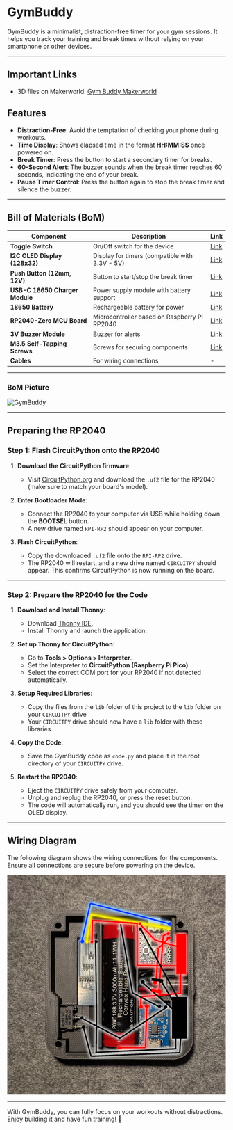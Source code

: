 # GymBuddy

GymBuddy is a minimalist, distraction-free timer for your gym sessions. It helps you track your training and break times without relying on your smartphone or other devices.

---

## Important Links
- 3D files on Makerworld: [Gym Buddy Makerworld](https://makerworld.com/de/models/795806#profileId-734935)

## Features

- **Distraction-Free**: Avoid the temptation of checking your phone during workouts.
- **Time Display**: Shows elapsed time in the format **HH:MM:SS** once powered on.
- **Break Timer**: Press the button to start a secondary timer for breaks.
- **60-Second Alert**: The buzzer sounds when the break timer reaches 60 seconds, indicating the end of your break.
- **Pause Timer Control**: Press the button again to stop the break timer and silence the buzzer.

---

## Bill of Materials (BoM)

| **Component**                        | **Description**                                    | **Link**                                                                                                    |
|--------------------------------------|----------------------------------------------------|------------------------------------------------------------------------------------------------------------|
| **Toggle Switch**                    | On/Off switch for the device                      | [Link](https://www.amazon.de/dp/B0CSJTHZHR?ref=ppx_yo2ov_dt_b_fed_asin_title&th=1)                         |
| **I2C OLED Display (128x32)**        | Display for timers (compatible with 3.3V - 5V)    | [Link](https://www.amazon.de/dp/B07BDFXFRK?ref=ppx_yo2ov_dt_b_fed_asin_title)                              |
| **Push Button (12mm, 12V)**          | Button to start/stop the break timer              | [Link](https://www.amazon.de/dp/B0B3Q546VC?ref=ppx_yo2ov_dt_b_fed_asin_title&th=1)                         |
| **USB-C 18650 Charger Module**       | Power supply module with battery support          | [Link](https://www.amazon.de/dp/B09WMVLWH5?ref=ppx_yo2ov_dt_b_fed_asin_title&th=1)                         |
| **18650 Battery**                    | Rechargeable battery for power                    | [Link](https://www.amazon.de/dp/B0BXX48HGJ?ref=ppx_yo2ov_dt_b_fed_asin_title)                              |
| **RP2040-Zero MCU Board**            | Microcontroller based on Raspberry Pi RP2040      | [Link](https://www.amazon.de/dp/B0B2Z3YWB9?ref=ppx_yo2ov_dt_b_fed_asin_title)                              |
| **3V Buzzer Module**                 | Buzzer for alerts                                 | [Link](https://www.amazon.de/dp/B0BGPPVJZG?ref=ppx_yo2ov_dt_b_fed_asin_title&th=1)                         |
| **M3.5 Self-Tapping Screws**         | Screws for securing components                    | [Link](https://www.amazon.de/dp/B0CNCSQJ7H?ref=ppx_yo2ov_dt_b_fed_asin_title)                              |
| **Cables**                           | For wiring connections                            | -                                                                                                          |

---

### BoM Picture

![GymBuddy](doc/GymBuddy.png)

---

## Preparing the RP2040

### Step 1: Flash CircuitPython onto the RP2040

1. **Download the CircuitPython firmware**:
   - Visit [CircuitPython.org](https://circuitpython.org/board/raspberry_pi_pico/) and download the `.uf2` file for the RP2040 (make sure to match your board's model).

2. **Enter Bootloader Mode**:
   - Connect the RP2040 to your computer via USB while holding down the **BOOTSEL** button.
   - A new drive named `RPI-RP2` should appear on your computer.

3. **Flash CircuitPython**:
   - Copy the downloaded `.uf2` file onto the `RPI-RP2` drive.
   - The RP2040 will restart, and a new drive named `CIRCUITPY` should appear. This confirms CircuitPython is now running on the board.

---

### Step 2: Prepare the RP2040 for the Code

1. **Download and Install Thonny**:
   - Download [Thonny IDE](https://thonny.org/).
   - Install Thonny and launch the application.

2. **Set up Thonny for CircuitPython**:
   - Go to **Tools > Options > Interpreter**.
   - Set the Interpreter to **CircuitPython (Raspberry Pi Pico)**.
   - Select the correct COM port for your RP2040 if not detected automatically.

3. **Setup Required Libraries**:
   - Copy the files from the `lib` folder of this project to the `lib` folder on your `CIRCUITPY` drive
   - Your `CIRCUITPY` drive should now have a `lib` folder with these libraries.

4. **Copy the Code**:
   - Save the GymBuddy code as `code.py` and place it in the root directory of your `CIRCUITPY` drive.

5. **Restart the RP2040**:
   - Eject the `CIRCUITPY` drive safely from your computer.
   - Unplug and replug the RP2040, or press the reset button.
   - The code will automatically run, and you should see the timer on the OLED display.

---

## Wiring Diagram

The following diagram shows the wiring connections for the components. Ensure all connections are secure before powering on the device.

![GymBuddyWiring](doc/GymBuddy_wiring_small.png)

---

With GymBuddy, you can fully focus on your workouts without distractions. Enjoy building it and have fun training! 💪
